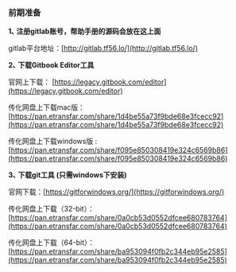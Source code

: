 ### 前期准备

**1､ 注册gitlab账号，帮助手册的源码会放在这上面**

gitlab平台地址：[http://gitlab.tf56.lo/](http://gitlab.tf56.lo/)

**2､ 下载Gitbook Editor工具**

官网上下载： [https://legacy.gitbook.com/editor](https://legacy.gitbook.com/editor)

传化网盘上下载mac版：[https://pan.etransfar.com/share/1d4be55a73f9bde68e3fcecc92](https://pan.etransfar.com/share/1d4be55a73f9bde68e3fcecc92)

传化网盘上下载windows版 : [https://pan.etransfar.com/share/f095e850308419e324c6569b86](https://pan.etransfar.com/share/f095e850308419e324c6569b86)

**3､ 下载git工具 \(只需windows下安装\)**

官网下载：[https://gitforwindows.org/](https://gitforwindows.org/)

传化网盘上下载（32-bit）：[https://pan.etransfar.com/share/0a0cb53d0552dfcee680783764](https://pan.etransfar.com/share/0a0cb53d0552dfcee680783764)

传化网盘上下载（64-bit）：[https://pan.etransfar.com/share/ba953094f0fb2c344eb95e2585](https://pan.etransfar.com/share/ba953094f0fb2c344eb95e2585)


